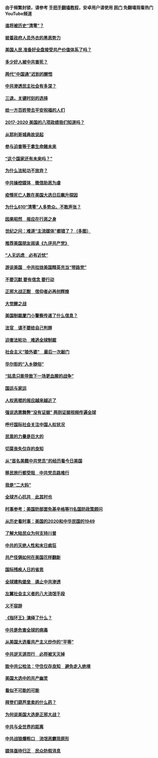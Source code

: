 #### 由于频繁封锁，请参考 [手把手翻墙教程](https://github.com/gfw-breaker/guides/wiki/)，安卓用户请使用 [网门](https://github.com/gfw-breaker/nogfw/blob/master/dl.md?t=01121900) 免翻墙观看热门YouTube频道 

#### [谁将被历史“清零”？](../pages/73/417485.md?t=01121900) 

#### [披着政府人员外衣的黑恶势力](../pages/73/417442.md?t=01121900) 

#### [美国人民 准备好全盘接受共产价值体系了吗？](../pages/73/417491.md?t=01121900) 

#### [多少好人被中共害死？](../pages/73/417144.md?t=01121900) 

#### [两代“中国通”迟到的醒悟](../pages/73/417064.md?t=01121900) 

#### [中共渗透民主社会有多深？](../pages/73/417063.md?t=01121900) 

#### [三退，关键时刻的选择](../pages/73/416969.md?t=01121900) 

#### [给一方百姓带去平安祝福的人们](../pages/73/416941.md?t=01121900) 

#### [2017-2020  美国的八项政绩我们知道吗？](../pages/73/416968.md?t=01121900) 

#### [从耶利哥城典故说起](../pages/73/416892.md?t=01121900) 

#### [参与迫害等于拿生命赌未来](../pages/73/416856.md?t=01121900) 

#### [“这个国家还有未来吗？”](../pages/73/416852.md?t=01121900) 

#### [为什么法轮功不放弃？](../pages/73/416864.md?t=01121900) 

#### [中共操控媒体　微信助恶为虐](../pages/73/416724.md?t=01121900) 

#### [疫情死亡人数在美国大选日后飙升探因](../pages/73/416606.md?t=01121900) 

#### [为什么610“清零”人多势众、不敢声张？](../pages/73/416632.md?t=01121900) 

#### [因果昭然　报应在行恶之身](../pages/73/416582.md?t=01121900) 

#### [世纪之问：难道“主流媒体”都错了？（多图）](../pages/73/416571.md?t=01121900) 

#### [推荐美国朋友阅读《九评共产党》](../pages/73/416510.md?t=01121900) 

#### [“人无远虑　必有近忧”](../pages/73/416513.md?t=01121900) 

#### [游说美国　中共拉拢美国精英充当“带路党”](../pages/73/416529.md?t=01121900) 

#### [不要沉默 要有信念 要行动](../pages/73/416457.md?t=01121900) 

#### [正邪大战正酣　信仰者必再创辉煌](../pages/73/416433.md?t=01121900) 

#### [大觉醒之战](../pages/73/416456.md?t=01121900) 

#### [美国制裁厦门小警察传递了什么信息？](../pages/73/416432.md?t=01121900) 

#### [法官　请不要给自己判罪](../pages/73/416379.md?t=01121900) 

#### [迫害法轮功　难逃全球制裁](../pages/73/416380.md?t=01121900) 

#### [社会主义“狼外婆”　最后一次敲门](../pages/73/416394.md?t=01121900) 

#### [华尔街的“入乡随俗”](../pages/73/416395.md?t=01121900) 

#### [“姑息只能导致下一场更血腥的战争”](../pages/73/416223.md?t=01121900) 

#### [国运与家运](../pages/73/416224.md?t=01121900) 

#### [人权恶棍的报应越来越近了](../pages/73/416276.md?t=01121900) 

#### [强说选票舞弊“没有证据” 两则证据视频传遍全球](../pages/73/416227.md?t=01121900) 

#### [呼吁国际社会关注中国人权状况](../pages/73/416135.md?t=01121900) 

#### [民意的力量是巨大的](../pages/73/416222.md?t=01121900) 

#### [切莫丧失仅存的良知](../pages/73/416134.md?t=01121900) 

#### [从“首名美籍中共党员”的经历看今日美国](../pages/73/416114.md?t=01121900) 

#### [移民旅行都受阻　中共党员路难行](../pages/73/416033.md?t=01121900) 

#### [我是“二大妈”](../pages/73/415529.md?t=01121900) 

#### [全球齐心抗共　此其时也](../pages/73/415989.md?t=01121900) 

#### [时事参考：美国防部罢免基辛格等11名国防政策顾问](../pages/73/415970.md?t=01121900) 

#### [从历史看时事：美国的2020和中华民国的1949](../pages/73/415949.md?t=01121900) 

#### [了解大陆民众为何支持川普](../pages/73/415950.md?t=01121900) 

#### [中共的灭绝人性和末日疯狂](../pages/73/415944.md?t=01121900) 

#### [共产伎俩如何在美国花样翻新](../pages/73/415908.md?t=01121900) 

#### [国际残疾人日的省思](../pages/73/415849.md?t=01121900) 

#### [全球建构堡垒　遏止中共渗透](../pages/73/415850.md?t=01121900) 

#### [左翼社会主义者的八大流氓手段](../pages/73/415802.md?t=01121900) 

#### [义不容辞](../pages/73/415807.md?t=01121900) 

#### [《指环王》演绎了什么？](../pages/73/415739.md?t=01121900) 

#### [中共是危害全球的病毒](../pages/73/415569.md?t=01121900) 

#### [从美国大选看共产主义炒作的“平等”](../pages/73/415654.md?t=01121900) 

#### [中共逆天道而行　必将被天灭掉](../pages/73/415626.md?t=01121900) 

#### [致中共公检法：守住仅存良知　避免走入绝境](../pages/73/415627.md?t=01121900) 

#### [美国大选中的共产幽灵](../pages/73/415618.md?t=01121900) 

#### [看似不可能的可能](../pages/73/415619.md?t=01121900) 

#### [拜登们葫芦里卖的什么药？](../pages/73/415531.md?t=01121900) 

#### [为何说美国大选是正邪大战？](../pages/73/415530.md?t=01121900) 

#### [中共与全世界的距离](../pages/73/415435.md?t=01121900) 

#### [中共战狼爆粗口　流氓恶霸现原形](../pages/73/415426.md?t=01121900) 

#### [媒体亟待归正　民众防假消息](../pages/73/415402.md?t=01121900) 

